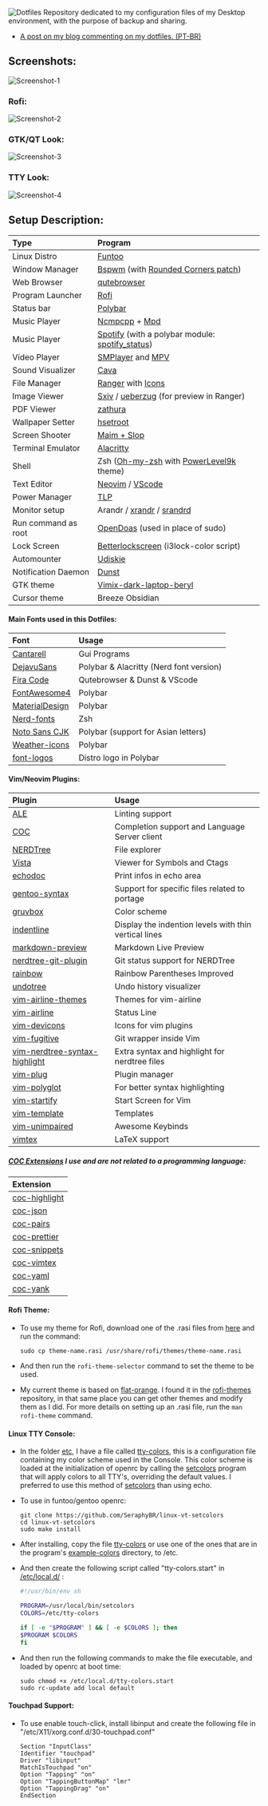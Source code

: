 ![Dotfiles](Images/logo.png)
Repository dedicated to my configuration files of my Desktop environment, with the purpose of backup and sharing.

-   [A post on my blog commenting on my dotfiles. (PT-BR)](https://seraphybr.gitlab.io/DotFiles/)

## Screenshots:

![Screenshot-1](Images/Screenshots/Screenshot1.png)

### Rofi:

![Screenshot-2](Images/Screenshots/Screenshot2.png)

### GTK/QT Look:

![Screenshot-3](Images/Screenshots/Screenshot3.png)

### TTY Look:

![Screenshot-4](Images/tty.png)

## Setup Description:

| Type                | Program                                                                                                                            |
| :------------------ | :--------------------------------------------------------------------------------------------------------------------------------- |
| Linux Distro        | [Funtoo](https://www.funtoo.org/Welcome)                                                                                           |
| Window Manager      | [Bspwm](https://github.com/baskerville/bspwm) (with [Rounded Corners patch](etc/portage/patches/x11-wm/bspwm-0.9.5/rounded.patch)) |
| Web Browser         | [qutebrowser](https://qutebrowser.org/)                                                                                            |
| Program Launcher    | [Rofi](https://github.com/DaveDavenport/rofi)                                                                                      |
| Status bar          | [Polybar](https://github.com/jaagr/polybar)                                                                                        |
| Music Player        | [Ncmpcpp](https://rybczak.net/ncmpcpp/) + [Mpd](https://github.com/MusicPlayerDaemon/MPD)                                          |
| Music Player        | [Spotify](https://www.spotify.com/) (with a polybar module: [spotify_status](https://github.com/Jvanrhijn/polybar-spotify))        |
| Vídeo Player        | [SMPlayer](https://www.smplayer.info/) and [MPV](https://mpv.io/)                                                                  |
| Sound Visualizer    | [Cava](https://github.com/karlstav/cava)                                                                                           |
| File Manager        | [Ranger](https://github.com/ranger/ranger) with [Icons](https://github.com/alexanderjeurissen/ranger_devicons)                     |
| Image Viewer        | [Sxiv](https://github.com/muennich/sxiv) / [ueberzug](https://github.com/seebye/ueberzug) (for preview in Ranger)                  |
| PDF Viewer          | [zathura](https://github.com/pwmt/zathura)                                                                                         |
| Wallpaper Setter    | [hsetroot](https://github.com/himdel/hsetroot)                                                                                     |
| Screen Shooter      | [Maim + Slop](https://github.com/naelstrof/maim)                                                                                   |
| Terminal Emulator   | [Alacritty](https://github.com/jwilm/alacritty)                                                                                    |
| Shell               | Zsh ([Oh-my-zsh](https://github.com/robbyrussell/oh-my-zsh) with [PowerLevel9k](https://github.com/bhilburn/powerlevel9k) theme)   |
| Text Editor         | [Neovim](https://neovim.io/) / [VScode](https://code.visualstudio.com/)                                                            |
| Power Manager       | [TLP](http://linrunner.de/en/tlp/docs/tlp-linux-advanced-power-management.html)                                                    |
| Monitor setup       | Arandr / [xrandr](https://wiki.archlinux.org/index.php/xrandr) / [srandrd](https://github.com/jceb/srandrd)                        |
| Run command as root | [OpenDoas](https://github.com/Duncaen/OpenDoas) (used in place of sudo)                                                            |
| Lock Screen         | [Betterlockscreen](https://github.com/pavanjadhaw/betterlockscreen) (i3lock-color script)                                          |
| Automounter         | [Udiskie](https://github.com/coldfix/udiskie)                                                                                      |
| Notification Daemon | [Dunst](https://github.com/dunst-project/dunst)                                                                                    |
| GTK theme           | [Vimix-dark-laptop-beryl](https://github.com/vinceliuice/vimix-gtk-themes)                                                         |
| Cursor theme        | Breeze Obsidian                                                                                                                    |

#### Main Fonts used in this Dotfiles:

| Font                                                                  | Usage                                   |
| :-------------------------------------------------------------------- | :-------------------------------------- |
| [Cantarell](https://github.com/GNOME/cantarell-fonts)                 | Gui Programs                            |
| [DejavuSans](https://github.com/dejavu-fonts/dejavu-fonts)            | Polybar & Alacritty (Nerd font version) |
| [Fira Code](https://github.com/tonsky/FiraCode)                       | Qutebrowser & Dunst & VScode            |
| [FontAwesome4](https://github.com/FortAwesome/Font-Awesome/tree/fa-4) | Polybar                                 |
| [MaterialDesign](https://github.com/google/material-design-icons)     | Polybar                                 |
| [Nerd-fonts](https://github.com/ryanoasis/nerd-fonts)                 | Zsh                                     |
| [Noto Sans CJK](https://www.google.com/get/noto/help/cjk/)            | Polybar (support for Asian letters)     |
| [Weather-icons](https://erikflowers.github.io/weather-icons/)         | Polybar                                 |
| [font-logos](https://github.com/lukas-w/font-logos)                   | Distro logo in Polybar                  |

#### Vim/Neovim Plugins:

| Plugin                                                                                      | Usage                                                 |
| :------------------------------------------------------------------------------------------ | :---------------------------------------------------- |
| [ALE](https://github.com/w0rp/ale)                                                          | Linting support                                       |
| [COC](https://github.com/neoclide/coc.nvim)                                                 | Completion support and Language Server client         |
| [NERDTree](https://github.com/scrooloose/nerdtree)                                          | File explorer                                         |
| [Vista](http://liuchengxu.org/vista.vim/)                                                   | Viewer for Symbols and Ctags                          |
| [echodoc](https://github.com/Shougo/echodoc.vim)                                            | Print infos in echo area                              |
| [gentoo-syntax](https://github.com/gentoo/gentoo-syntax)                                    | Support for specific files related to portage         |
| [gruvbox](https://github.com/morhetz/gruvbox)                                               | Color scheme                                          |
| [indentline](https://github.com/Yggdroot/indentLine)                                        | Display the indention levels with thin vertical lines |
| [markdown-preview](https://github.com/iamcco/markdown-preview.vim)                          | Markdown Live Preview                                 |
| [nerdtree-git-plugin](https://github.com/Xuyuanp/nerdtree-git-plugin)                       | Git status support for NERDTree                       |
| [rainbow](https://github.com/luochen1990/rainbow)                                           | Rainbow Parentheses Improved                          |
| [undotree](https://github.com/mbbill/undotree)                                              | Undo history visualizer                               |
| [vim-airline-themes](https://github.com/vim-airline/vim-airline-themes)                     | Themes for vim-airline                                |
| [vim-airline](https://github.com/vim-airline/vim-airline)                                   | Status Line                                           |
| [vim-devicons](https://github.com/ryanoasis/vim-devicons)                                   | Icons for vim plugins                                 |
| [vim-fugitive](https://github.com/tpope/vim-fugitive)                                       | Git wrapper inside Vim                                |
| [vim-nerdtree-syntax-highlight](https://github.com/tiagofumo/vim-nerdtree-syntax-highlight) | Extra syntax and highlight for nerdtree files         |
| [vim-plug](https://github.com/junegunn/vim-plug)                                            | Plugin manager                                        |
| [vim-polyglot](https://github.com/sheerun/vim-polyglot)                                     | For better syntax highlighting                        |
| [vim-startify](https://github.com/mhinz/vim-startify)                                       | Start Screen for Vim                                  |
| [vim-template](https://github.com/aperezdc/vim-template)                                    | Templates                                             |
| [vim-unimpaired](https://github.com/tpope/vim-unimpaired)                                   | Awesome Keybinds                                      |
| [vimtex](https://github.com/lervag/vimtex)                                                  | LaTeX support                                         |

##### [COC Extensions](https://github.com/neoclide/coc.nvim/wiki/Using-coc-extensions) I use and are not related to a programming language:

| Extension                                                  |
| :--------------------------------------------------------- |
| [coc-highlight](https://github.com/neoclide/coc-highlight) |
| [coc-json](https://github.com/neoclide/coc-json)           |
| [coc-pairs](https://github.com/neoclide/coc-pairs)         |
| [coc-prettier](https://github.com/neoclide/coc-prettier)   |
| [coc-snippets](https://github.com/neoclide/coc-snippets)   |
| [coc-vimtex](https://github.com/neoclide/coc-vimtex)       |
| [coc-yaml](https://github.com/neoclide/coc-yaml)           |
| [coc-yank](https://github.com/neoclide/coc-yank)           |

#### Rofi Theme:

-   To use my theme for Rofi, download one of the .rasi files from [here](Rofi/Themes) and run the command:

    ```
    sudo cp theme-name.rasi /usr/share/rofi/themes/theme-name.rasi
    ```

-   And then run the `rofi-theme-selector` command to set the theme to be used.

-   My current theme is based on [flat-orange](https://github.com/DaveDavenport/rofi-themes/blob/master/User%20Themes/flat-orange.rasi).
    I found it in the [rofi-themes](https://github.com/DaveDavenport/rofi-themes/tree/master/User%20Themes) repository,
    in that same place you can get other themes and modify them as I did. For more details on setting up an .rasi file, run the `man rofi-theme` command.

#### Linux TTY Console:

-   In the folder [etc](etc), I have a file called [tty-colors](etc/tty-colors), this is a configuration file containing my color scheme used in the Console.
    This color scheme is loaded at the initialization of openrc by calling the [setcolors](https://github.com/SeraphyBR/linux-vt-setcolors)
    program that will apply colors to all TTY's, overriding the default values.
    I preferred to use this method of [setcolors](https://github.com/SeraphyBR/linux-vt-setcolors) than using echo.

-   To use in funtoo/gentoo openrc:

    ```
    git clone https://github.com/SeraphyBR/linux-vt-setcolors
    cd linux-vt-setcolors
    sudo make install
    ```

-   After installing, copy the file [tty-colors](etc/tty-colors) or use one of the ones that are in the program's
    [example-colors](https://github.com/SeraphyBR/linux-vt-setcolors/tree/master/example-colors) directory, to /etc.

-   And then create the following script called "tty-colors.start" in [/etc/local.d/](https://wiki.gentoo.org/wiki//etc/local.d) :

    ```sh
    #!/usr/bin/env sh

    PROGRAM=/usr/local/bin/setcolors
    COLORS=/etc/tty-colors

    if [ -e "$PROGRAM" ] && [ -e $COLORS ]; then
    $PROGRAM $COLORS
    fi

    ```

-   And then run the following commands to make the file executable, and loaded by openrc at boot time:

    ```
    sudo chmod +x /etc/local.d/tty-colors.start
    sudo rc-update add local default
    ```

#### Touchpad Support:

-   To use enable touch-click, install libinput and create the following file in "/etc/X11/xorg.conf.d/30-touchpad.conf"

    ```
    Section "InputClass"
    Identifier "touchpad"
    Driver "libinput"
    MatchIsTouchpad "on"
    Option "Tapping" "on"
    Option "TappingButtonMap" "lmr"
    Option "TappingDrag" "on"
    EndSection
    ```
